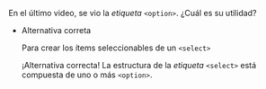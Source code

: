 En el último video, se vio la _etiqueta_ `<option>`. ¿Cuál es su utilidad?

- Alternativa correta
    
    Para crear los ítems seleccionables de un `<select>`
    
    ¡Alternativa correcta! La estructura de la _etiqueta_ `<select>` está compuesta de uno o más `<option>`.